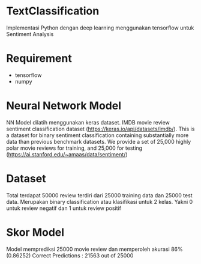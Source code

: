# TextClassification
Implementasi Python dengan deep learning menggunakan tensorflow untuk Sentiment Analysis

# Requirement
* tensorflow
* numpy

# Neural Network Model
NN Model dilatih menggunakan keras dataset. IMDB movie review sentiment classification dataset (https://keras.io/api/datasets/imdb/). This is a dataset for binary sentiment classification containing substantially more data than previous benchmark datasets. We provide a set of 25,000 highly polar movie reviews for training, and 25,000 for testing (https://ai.stanford.edu/~amaas/data/sentiment/)

# Dataset
Total terdapat 50000 review terdiri dari 25000 training data dan 25000 test data. Merupakan binary classification atau klasifikasi untuk 2 kelas. Yakni 0 untuk review negatif dan 1 untuk review positif

# Skor Model
Model memprediksi 25000 movie review dan memperoleh akurasi 86% (0.86252)
Correct Predictions : 21563 out of 25000